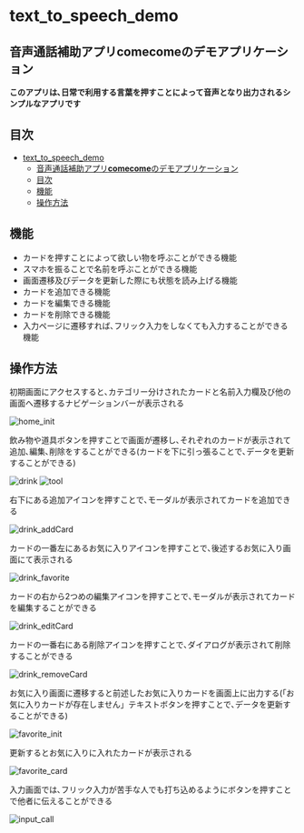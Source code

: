 # text_to_speech_demo

## 音声通話補助アプリ**comecome**のデモアプリケーション

**このアプリは､日常で利用する言葉を押すことによって音声となり出力されるシンプルなアプリです**

## 目次
- [text\_to\_speech\_demo](#text_to_speech_demo)
  - [音声通話補助アプリ**comecome**のデモアプリケーション](#音声通話補助アプリcomecomeのデモアプリケーション)
  - [目次](#目次)
  - [機能](#機能)
  - [操作方法](#操作方法)


## 機能
- カードを押すことによって欲しい物を呼ぶことができる機能
- スマホを振ることで名前を呼ぶことができる機能
- 画面遷移及びデータを更新した際にも状態を読み上げる機能
- カードを追加できる機能
- カードを編集できる機能
- カードを削除できる機能
- 入力ページに遷移すれば､フリック入力をしなくても入力することができる機能

## 操作方法

初期画面にアクセスすると､カテゴリー分けされたカードと名前入力欄及び他の画面へ遷移するナビゲーションバーが表示される

![home_init](/assets/images/readme/home_init.png)


飲み物や道具ボタンを押すことで画面が遷移し､それぞれのカードが表示されて追加､編集､削除をすることができる(カードを下に引っ張ることで､データを更新することができる)

![drink](/assets/images/readme/drink.png)
![tool](/assets/images/readme/tool.png)

右下にある追加アイコンを押すことで､モーダルが表示されてカードを追加できる

![drink_addCard](/assets/images/readme/drink_addCard.png)

カードの一番左にあるお気に入りアイコンを押すことで､後述するお気に入り画面にて表示される

![drink_favorite](/assets/images/readme/drink_favorite.png)

カードの右から2つめの編集アイコンを押すことで､モーダルが表示されてカードを編集することができる

![drink_editCard](/assets/images/readme/drink_editCard.png)

カードの一番右にある削除アイコンを押すことで､ダイアログが表示されて削除することができる

![drink_removeCard](assets/images/readme/drink_removeCard.png)

お気に入り画面に遷移すると前述したお気に入りカードを画面上に出力する(「お気に入りカードが存在しません」テキストボタンを押すことで､データを更新することができる)

![favorite_init](/assets/images/readme/favorite_init.png)

更新するとお気に入りに入れたカードが表示される

![favorite_card](/assets/images/readme/favorite_card.png)

入力画面では､フリック入力が苦手な人でも打ち込めるようにボタンを押すことで他者に伝えることができる

![input_call](/assets/images/readme/input_call.png)